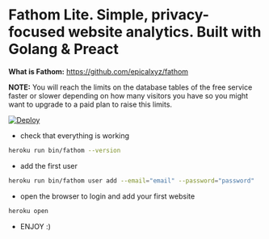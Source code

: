 # Fathom Lite. Simple, privacy-focused website analytics. Built with Golang & Preact

**What is Fathom:** https://github.com/epicalxyz/fathom

**NOTE:** You will reach the limits on the database tables of the free service faster or slower depending on how many visitors you have so you might want to upgrade to a paid plan to raise this limits.

[![Deploy](https://www.herokucdn.com/deploy/button.svg)](https://heroku.com/deploy?template=https://github.com/rubensudos/fathom-heroku)

- check that everything is working

```bash
heroku run bin/fathom --version
```

- add the first user

```bash
heroku run bin/fathom user add --email="email" --password="password"
```

- open the browser to login and add your first website

```bash
heroku open
```

- ENJOY :)
